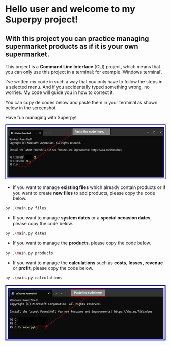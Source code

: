 # Hello user and welcome to my Superpy project!

## With this project you can practice managing supermarket products as if it is your own supermarket.



This project is a **Command Line Interface** (CLI) project, which means that you can only use this project in a terminal; for example 'Windows terminal'.

I've written my code in such a way that you only have to follow the steps in a selected menu. And if you accidentally typed something wrong, no worries. My code will guide you in how to correct it.

You can copy de codes below and paste them in your terminal as shown below in the screenshot.

Have fun managing with Superpy!



![Screenshot example for where to paste the code.](image.png)



* If you want to manage **existing files** which already contain products or if you want to create **new files** to add products, please copy the code below.

```sh
py .\main.py files
```


* If you want to manage **system dates** or a **special occasion dates**, please copy the code below.

```sh
py .\main.py dates
```


* If you want to manage the **products**, please copy the code below.
```sh
py .\main.py products
```


* If you want to manage the **calculations** such as **costs**, **losses**, **revenue** or **profit**, please copy the code below.
```sh
py .\main.py calculations
```


![Test](image-1.png)
